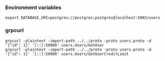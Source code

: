 ### Environment variables

```shell
export DATABASE_URI=postgres://postgres:postgres@localhost:5002/users
```

### grpcurl

```shell
grpcurl -plaintext -import-path ../../proto -proto users.proto -d '{"id": 1}' '[::]:50000' users.Users/GetUser
grpcurl -plaintext -import-path ../../proto -proto users.proto -d '{"id": 1}' '[::]:50000' users.Users/GetUserCreditLimit
```
